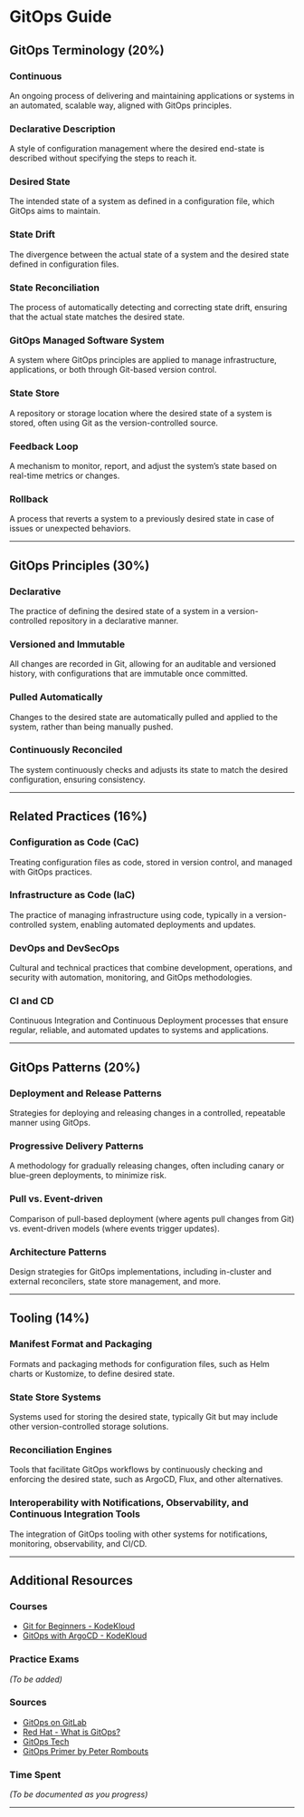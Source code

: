 # GitOps Guide

## GitOps Terminology (20%)

### Continuous
An ongoing process of delivering and maintaining applications or systems in an automated, scalable way, aligned with GitOps principles.

### Declarative Description
A style of configuration management where the desired end-state is described without specifying the steps to reach it.

### Desired State
The intended state of a system as defined in a configuration file, which GitOps aims to maintain.

### State Drift
The divergence between the actual state of a system and the desired state defined in configuration files.

### State Reconciliation
The process of automatically detecting and correcting state drift, ensuring that the actual state matches the desired state.

### GitOps Managed Software System
A system where GitOps principles are applied to manage infrastructure, applications, or both through Git-based version control.

### State Store
A repository or storage location where the desired state of a system is stored, often using Git as the version-controlled source.

### Feedback Loop
A mechanism to monitor, report, and adjust the system’s state based on real-time metrics or changes.

### Rollback
A process that reverts a system to a previously desired state in case of issues or unexpected behaviors.

---

## GitOps Principles (30%)

### Declarative
The practice of defining the desired state of a system in a version-controlled repository in a declarative manner.

### Versioned and Immutable
All changes are recorded in Git, allowing for an auditable and versioned history, with configurations that are immutable once committed.

### Pulled Automatically
Changes to the desired state are automatically pulled and applied to the system, rather than being manually pushed.

### Continuously Reconciled
The system continuously checks and adjusts its state to match the desired configuration, ensuring consistency.

---

## Related Practices (16%)

### Configuration as Code (CaC)
Treating configuration files as code, stored in version control, and managed with GitOps practices.

### Infrastructure as Code (IaC)
The practice of managing infrastructure using code, typically in a version-controlled system, enabling automated deployments and updates.

### DevOps and DevSecOps
Cultural and technical practices that combine development, operations, and security with automation, monitoring, and GitOps methodologies.

### CI and CD
Continuous Integration and Continuous Deployment processes that ensure regular, reliable, and automated updates to systems and applications.

---

## GitOps Patterns (20%)

### Deployment and Release Patterns
Strategies for deploying and releasing changes in a controlled, repeatable manner using GitOps.

### Progressive Delivery Patterns
A methodology for gradually releasing changes, often including canary or blue-green deployments, to minimize risk.

### Pull vs. Event-driven
Comparison of pull-based deployment (where agents pull changes from Git) vs. event-driven models (where events trigger updates).

### Architecture Patterns
Design strategies for GitOps implementations, including in-cluster and external reconcilers, state store management, and more.

---

## Tooling (14%)

### Manifest Format and Packaging
Formats and packaging methods for configuration files, such as Helm charts or Kustomize, to define desired state.

### State Store Systems
Systems used for storing the desired state, typically Git but may include other version-controlled storage solutions.

### Reconciliation Engines
Tools that facilitate GitOps workflows by continuously checking and enforcing the desired state, such as ArgoCD, Flux, and other alternatives.

### Interoperability with Notifications, Observability, and Continuous Integration Tools
The integration of GitOps tooling with other systems for notifications, monitoring, observability, and CI/CD.

---

## Additional Resources

### Courses
- [Git for Beginners - KodeKloud](https://learn.kodekloud.com/user/courses/git-for-beginners)
- [GitOps with ArgoCD - KodeKloud](https://learn.kodekloud.com/user/courses/gitops-with-argocd)

### Practice Exams
*(To be added)*

### Sources
- [GitOps on GitLab](https://about.gitlab.com/topics/gitops/)
- [Red Hat - What is GitOps?](https://www.redhat.com/en/topics/devops/what-is-gitops)
- [GitOps Tech](https://www.gitops.tech/)
- [GitOps Primer by Peter Rombouts](https://peterrombouts.nl/2022/05/16/gitops-primer/)

### Time Spent
*(To be documented as you progress)*

---